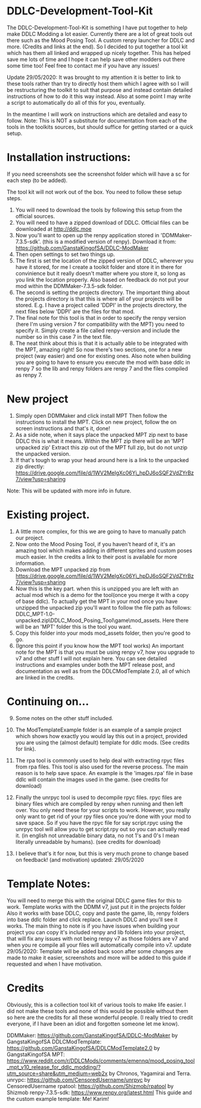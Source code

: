 # DDLC-Development-Tool-Kit

The DDLC-Development-Tool-Kit is something I have put together to help make DDLC Modding a lot easier. Currently there are a lot of great tools out there such as the Mood Posing Tool. A custom renpy launcher for DDLC and more. (Credits and links at the end). So I decided to put together a tool kit which has them all linked and wrapped up nicely together. This has helped save me lots of time and I hope it can help save other modders out there some time too! Feel free to contact me if you have any issues!

Update 29/05/2020: It was brought to my attention it is better to link to these tools rather than try to directly host them which I agree with so I will be restructuring the toolkit to suit that purpose and instead contain detailed instructions of how to do it this way instead. Also at some point I may write a script to automatically do all of this for you, eventually.

In the meantime I will work on instructions which are detailed and easy to follow. Note: This is NOT a substitute for documentation from each of the tools in the toolkits sources, but should suffice for getting started or a quick setup.

# Installation instructions:

If you need screenshots see the screenshot folder which will have a sc for each step (to be added).

The tool kit will not work out of the box. You need to follow these setup steps.

1. You will need to download the tools by following this setup from the official sources.
2. You will need to have a zipped download of DDLC. Official files can be downloaded at http://ddlc.moe
3. Now you'll want to open up the renpy application stored in 'DDMMaker-7.3.5-sdk'. (this is a modified version of renpy). Download it from: https://github.com/GanstaKingofSA/DDLC-ModMaker
4. Then open settings to set two things up. 
5. The first is set the location of the zipped version of DDLC, wherever you have it stored, for me I create a toolkit folder and store it in there for convinience but it really doesn't matter where you store it, so long as you link the location properly. Also based on feedback do not put your mod within the DDMMaker-7.3.5-sdk folder.
6. The second is setting the projects directory. The important thing about the projects directory is that this is where all of your projects will be stored. E.g. I have a project called 'DDPI' in the projects directory, the next files below 'DDPI' are the files for that mod.
7. The final note for this tool is that in order to specify the renpy version (here I'm using version 7 for compatibility with the MPT) you need to specify it. Simply create a file called renpy-version and include the number so in this case 7 in the text file.
8. The neat think about this is that it is actually able to be integrated with the MPT, amazing right! So now there's two sections, one for a new project (way easier) and one for existing ones. Also note when building you are going to have to ensure you execute the mod with base ddlc in renpy 7 so the lib and renpy folders are renpy 7 and the files compiled as renpy 7.

# New project

1. Simply open DDMMaker and click install MPT Then follow the instructions to install the MPT. Click on new project, follow the on screen instructions and that's it, done!
2. As a side note, when it says place the unpacked MPT zip next to base DDLC this is what it means. Within the MPT zip there will be an 'MPT unpacked zip' Extract this zip out of the MPT full zip, but do not unzip the unpacked version.
3. If that's tough to wrap your head around here is a link to the unpacked zip directly: https://drive.google.com/file/d/1WV2MelgXc06Yj_hpDJ6oSQF2VdZYrBz7/view?usp=sharing

Note: This will be updated with more info in future.

# Existing project.

1. A little more complex, for this we are going to have to manually patch our project.
2. Now onto the Mood Posing Tool, if you haven't heard of it, it's an amazing tool which makes adding in different sprites and custom poses much easier. In the credits a link to their post is available for more information.
3. Download the MPT unpacked zip from https://drive.google.com/file/d/1WV2MelgXc06Yj_hpDJ6oSQF2VdZYrBz7/view?usp=sharing
4. Now this is the key part. when this is unzipped you are left with an actual mod which is a demo for the tool(once you merge it with a copy of base ddlc). To actually get the MPT in your mod once you have unzipped the unpacked zip you'll want to follow the file path as follows: DDLC_MPT-1.0-unpacked.zip\DDLC_Mood_Posing_Tool\game\mod_assets. Here there will be an 'MPT' folder this is the tool you want.
5. Copy this folder into your mods mod_assets folder, then you're good to go.
4. (Ignore this point if you know how the MPT tool works) An important note for the MPT is that you must be using renpy v7, how you upgrade to v7 and other stuff I will not explain here. You can see detailed instructions and examples under both the MPT release post, and documentation as well as from the DDLCModTemplate 2.0, all of which are linked in the credits.

# Continuing on...

9. Some notes on the other stuff included.
10. The ModTemplateExample folder is an example of a sample project which shows how exactly you would lay this out in a project, provided you are using the (almost default) template for ddlc mods. (See credits for link).
11. The rpa tool is commonly used to help deal with extracting rpyc files from rpa files. This tool is also used for the reverse process. The main reason is to help save space. An example is the 'images.rpa' file in base ddlc will contain the images used in the game. (see credits for download)
12. Finally the unrpyc tool is used to decompile rpyc files. rpyc files are binary files which are compiled by renpy when running and then left over. You only need these for your scripts to work. However, you really only want to get rid of your rpy files once you're done with your mod to save space. So if you have the rpyc file for say script.rpyc using the unrpyc tool will allow you to get script.rpy out so you can actually read it. (in english not unreadable binary data, no not 1's and 0's I mean literally unreadable by humans). (see credits for download)

13. I believe that's it for now, but this is very much prone to change based on feedback! (and motivation)
updated: 29/05/2020

# Template Notes:

You will need to merge this with the original DDLC game files for this to work.
Template works with the DDMM v7, just put it in the projects folder
Also it works with base DDLC, copy and paste the game, lib, renpy folders into base ddlc folder and click replace.
Launch DDLC and you'll see it works.
The main thing to note is if you have issues when building your project you can copy it's included renpy and lib folders into your project, that will fix any issues with not being renpy v7 as those folders are v7 and when you re compile all your files will automatically compile into v7.
update 29/05/2020: Template will be added back soon after some changes are made to make it easier, screenshots and more will be added to this guide if requested and when I have motivation.

# Credits

Obviously, this is a collection tool kit of various tools to make life easier. I did not make these tools and none of this would be possible without them so here are the credits for all these wonderful people. (I really tried to credit everyone, if I have been an idiot and forgotten someone let me know).

DDMMaker: https://github.com/GanstaKingofSA/DDLC-ModMaker by GangstaKingofSA
DDLCModTemplate: https://github.com/GanstaKingofSA/DDLCModTemplate2.0 by GangstaKingofSA
MPT: https://www.reddit.com/r/DDLCMods/comments/emennq/mood_posing_tool_mpt_v10_release_for_ddlc_modding/?utm_source=share&utm_medium=web2x by Chronos, Yagamirai and Terra.
unrypc: https://github.com/CensoredUsername/unrpyc by CensoredUsername
rpatool: https://github.com/Shizmob/rpatool by Shizmob
renpy-7.3.5-sdk: https://www.renpy.org/latest.html
This guide and the custom example template: Me! Karim!
